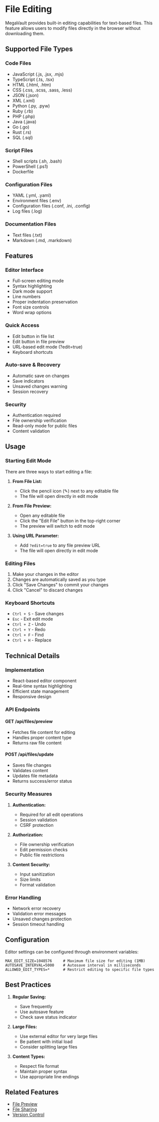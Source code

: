 # File Editing

MegaVault provides built-in editing capabilities for text-based files. This feature allows users to modify files directly in the browser without downloading them.

## Supported File Types

### Code Files
- JavaScript (.js, .jsx, .mjs)
- TypeScript (.ts, .tsx)
- HTML (.html, .htm)
- CSS (.css, .scss, .sass, .less)
- JSON (.json)
- XML (.xml)
- Python (.py, .pyw)
- Ruby (.rb)
- PHP (.php)
- Java (.java)
- Go (.go)
- Rust (.rs)
- SQL (.sql)

### Script Files
- Shell scripts (.sh, .bash)
- PowerShell (.ps1)
- Dockerfile

### Configuration Files
- YAML (.yml, .yaml)
- Environment files (.env)
- Configuration files (.conf, .ini, .config)
- Log files (.log)

### Documentation Files
- Text files (.txt)
- Markdown (.md, .markdown)

## Features

### Editor Interface
- Full-screen editing mode
- Syntax highlighting
- Dark mode support
- Line numbers
- Proper indentation preservation
- Font size controls
- Word wrap options

### Quick Access
- Edit button in file list
- Edit button in file preview
- URL-based edit mode (?edit=true)
- Keyboard shortcuts

### Auto-save & Recovery
- Automatic save on changes
- Save indicators
- Unsaved changes warning
- Session recovery

### Security
- Authentication required
- File ownership verification
- Read-only mode for public files
- Content validation

## Usage

### Starting Edit Mode

There are three ways to start editing a file:

1. **From File List:**
   - Click the pencil icon (✎) next to any editable file
   - The file will open directly in edit mode

2. **From File Preview:**
   - Open any editable file
   - Click the "Edit File" button in the top-right corner
   - The preview will switch to edit mode

3. **Using URL Parameter:**
   - Add `?edit=true` to any file preview URL
   - The file will open directly in edit mode

### Editing Files

1. Make your changes in the editor
2. Changes are automatically saved as you type
3. Click "Save Changes" to commit your changes
4. Click "Cancel" to discard changes

### Keyboard Shortcuts

- `Ctrl + S` - Save changes
- `Esc` - Exit edit mode
- `Ctrl + Z` - Undo
- `Ctrl + Y` - Redo
- `Ctrl + F` - Find
- `Ctrl + H` - Replace

## Technical Details

### Implementation
- React-based editor component
- Real-time syntax highlighting
- Efficient state management
- Responsive design

### API Endpoints

#### GET /api/files/preview
- Fetches file content for editing
- Handles proper content type
- Returns raw file content

#### POST /api/files/update
- Saves file changes
- Validates content
- Updates file metadata
- Returns success/error status

### Security Measures

1. **Authentication:**
   - Required for all edit operations
   - Session validation
   - CSRF protection

2. **Authorization:**
   - File ownership verification
   - Edit permission checks
   - Public file restrictions

3. **Content Security:**
   - Input sanitization
   - Size limits
   - Format validation

### Error Handling

- Network error recovery
- Validation error messages
- Unsaved changes protection
- Session timeout handling

## Configuration

Editor settings can be configured through environment variables:

```env
MAX_EDIT_SIZE=1048576     # Maximum file size for editing (1MB)
AUTOSAVE_INTERVAL=5000    # Autosave interval in milliseconds
ALLOWED_EDIT_TYPES=*      # Restrict editing to specific file types
```

## Best Practices

1. **Regular Saving:**
   - Save frequently
   - Use autosave feature
   - Check save status indicator

2. **Large Files:**
   - Use external editor for very large files
   - Be patient with initial load
   - Consider splitting large files

3. **Content Types:**
   - Respect file format
   - Maintain proper syntax
   - Use appropriate line endings

## Related Features
- [File Preview](./file-preview.md)
- [File Sharing](./file-sharing.md)
- [Version Control](./version-control.md) 